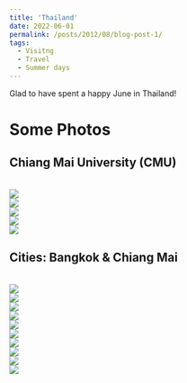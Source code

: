 ```yaml
---
title: 'Thailand'
date: 2022-06-01
permalink: /posts/2012/08/blog-post-1/
tags:
  - Visitng
  - Travel
  - Summer days
---
```


Glad to have spent a happy June in Thailand!

Some Photos
======

Chiang Mai University (CMU)
------
<br/><img src='/images/S0.jpg'>
<br/><img src='/images/S1.jpg'>
<br/><img src='/images/S2.jpg'>
<br/><img src='/images/S3.jpg'>
<br/><img src='/images/S4.jpg'>

Cities: Bangkok & Chiang Mai
------
<br/><img src='/images/T1.jpg'>
<br/><img src='/images/T2.jpg'>
<br/><img src='/images/T3.jpg'>
<br/><img src='/images/T4.jpg'>
<br/><img src='/images/T5.jpg'>
<br/><img src='/images/T6.jpg'>
<br/><img src='/images/T7.jpg'>
<br/><img src='/images/T8.jpg'>
<br/><img src='/images/T9.jpg'>
<br/><img src='/images/T10.jpg'>

